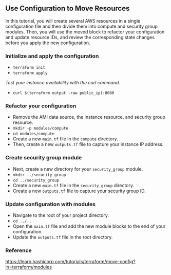 ## Use Configuration to Move Resources
In this tutorial, you will create several AWS resources in a single configuration file and then divide them into compute and security group modules. Then, you will use the moved block to refactor your configuration and update resource IDs, and review the corresponding state changes before you apply the new configuration.

### Initialize and apply the configuration
- `terraform init`
- `terraform apply`

*Test your instance availability with the curl command.*
- `curl $(terraform output -raw public_ip):8080`

### Refactor your configuration
- Remove the AMI data source, the instance resource, and security group resource.
- `mkdir -p modules/compute`
- `cd modules/compute`
- Create a new `main.tf` file in the `compute` directory.
- Then, create a new `outputs.tf` file to capture your instance IP address.

### Create security group module
- Next, create a new directory for your `security_group` module.
- `mkdir ../security_group`
- `cd ../security_group`
- Create a new `main.tf` file in the `security_group` directory.
- Create a new `outputs.tf` file to capture your security group ID.

### Update configuration with modules
- Navigate to the root of your project directory.
- `cd ../..`
- Open the `main.tf` file and add the new module blocks to the end of your configuration.
- Update the `outputs.tf` file in the root directory.

### Reference
https://learn.hashicorp.com/tutorials/terraform/move-config?in=terraform/modules
